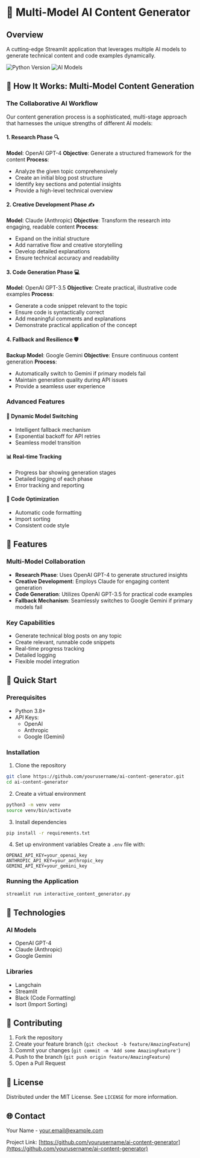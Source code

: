 # 🤖 Multi-Model AI Content Generator

## Overview
A cutting-edge Streamlit application that leverages multiple AI models to generate technical content and code examples dynamically.

![Python Version](https://img.shields.io/badge/python-3.8+-blue.svg)
![AI Models](https://img.shields.io/badge/models-OpenAI%20%7C%20Anthropic%20%7C%20Google-green)

## 🧠 How It Works: Multi-Model Content Generation

### The Collaborative AI Workflow

Our content generation process is a sophisticated, multi-stage approach that harnesses the unique strengths of different AI models:

#### 1. Research Phase 🔍
**Model**: OpenAI GPT-4
**Objective**: Generate a structured framework for the content
**Process**:
- Analyze the given topic comprehensively
- Create an initial blog post structure
- Identify key sections and potential insights
- Provide a high-level technical overview

#### 2. Creative Development Phase ✍️
**Model**: Claude (Anthropic)
**Objective**: Transform the research into engaging, readable content
**Process**:
- Expand on the initial structure
- Add narrative flow and creative storytelling
- Develop detailed explanations
- Ensure technical accuracy and readability

#### 3. Code Generation Phase 💻
**Model**: OpenAI GPT-3.5
**Objective**: Create practical, illustrative code examples
**Process**:
- Generate a code snippet relevant to the topic
- Ensure code is syntactically correct
- Add meaningful comments and explanations
- Demonstrate practical application of the concept

#### 4. Fallback and Resilience 🛡️
**Backup Model**: Google Gemini
**Objective**: Ensure continuous content generation
**Process**:
- Automatically switch to Gemini if primary models fail
- Maintain generation quality during API issues
- Provide a seamless user experience

### Advanced Features

#### 🔄 Dynamic Model Switching
- Intelligent fallback mechanism
- Exponential backoff for API retries
- Seamless model transition

#### 📊 Real-time Tracking
- Progress bar showing generation stages
- Detailed logging of each phase
- Error tracking and reporting

#### 🧹 Code Optimization
- Automatic code formatting
- Import sorting
- Consistent code style

## 🌟 Features

### Multi-Model Collaboration
- **Research Phase**: Uses OpenAI GPT-4 to generate structured insights
- **Creative Development**: Employs Claude for engaging content generation
- **Code Generation**: Utilizes OpenAI GPT-3.5 for practical code examples
- **Fallback Mechanism**: Seamlessly switches to Google Gemini if primary models fail

### Key Capabilities
- Generate technical blog posts on any topic
- Create relevant, runnable code snippets
- Real-time progress tracking
- Detailed logging
- Flexible model integration

## 🚀 Quick Start

### Prerequisites
- Python 3.8+
- API Keys:
  - OpenAI
  - Anthropic
  - Google (Gemini)

### Installation
1. Clone the repository
```bash
git clone https://github.com/yourusername/ai-content-generator.git
cd ai-content-generator
```

2. Create a virtual environment
```bash
python3 -m venv venv
source venv/bin/activate
```

3. Install dependencies
```bash
pip install -r requirements.txt
```

4. Set up environment variables
Create a `.env` file with:
```
OPENAI_API_KEY=your_openai_key
ANTHROPIC_API_KEY=your_anthropic_key
GEMINI_API_KEY=your_gemini_key
```

### Running the Application
```bash
streamlit run interactive_content_generator.py
```

## 🔧 Technologies

### AI Models
- OpenAI GPT-4
- Claude (Anthropic)
- Google Gemini

### Libraries
- Langchain
- Streamlit
- Black (Code Formatting)
- Isort (Import Sorting)

## 🤝 Contributing
1. Fork the repository
2. Create your feature branch (`git checkout -b feature/AmazingFeature`)
3. Commit your changes (`git commit -m 'Add some AmazingFeature'`)
4. Push to the branch (`git push origin feature/AmazingFeature`)
5. Open a Pull Request

## 📄 License
Distributed under the MIT License. See `LICENSE` for more information.

## 🌐 Contact
Your Name - your.email@example.com

Project Link: [https://github.com/yourusername/ai-content-generator](https://github.com/yourusername/ai-content-generator)
